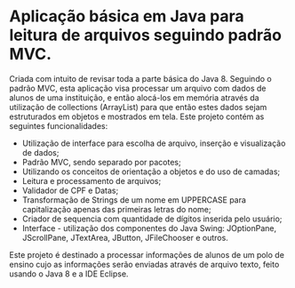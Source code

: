 # Aplicação básica em Java para leitura de arquivos seguindo padrão MVC.
Criada com intuito de revisar toda a parte básica do Java 8. Seguindo o padrão MVC, esta aplicação visa processar um arquivo com dados de alunos de uma instituição, e então alocá-los em memória através da utilização de collections (ArrayList) para que então estes dados sejam estruturados em objetos e mostrados em tela.
Este projeto contém as seguintes funcionalidades:
- Utilização de interface para escolha de arquivo, inserção e visualização de dados;
- Padrão MVC, sendo separado por pacotes;
- Utilizando os conceitos de orientação a objetos e do uso de camadas;
- Leitura e processamento de arquivos;
- Validador de CPF e Datas;
- Transformação de Strings de um nome em UPPERCASE para capitalização apenas das primeiras letras do nome;
- Criador de sequencia com quantidade de dígitos inserida pelo usuário;
- Interface - utilização dos componentes do Java Swing: JOptionPane, JScrollPane, JTextArea, JButton, JFileChooser e outros.

Este projeto é destinado a processar informações de alunos de um polo de ensino cujo as informações serão enviadas através de arquivo texto, feito usando o Java 8 e a IDE Eclipse.

